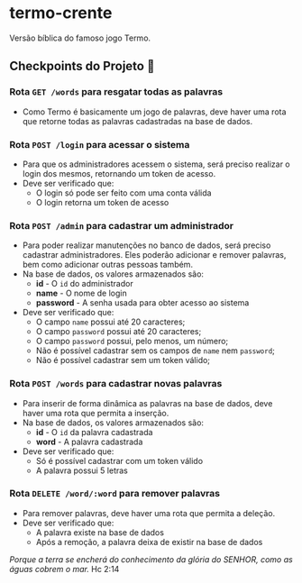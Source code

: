# termo-crente
Versão bíblica do famoso jogo Termo.

## Checkpoints do Projeto 🚀

### Rota `GET /words` para resgatar todas as palavras

 - Como Termo é basicamente um jogo de palavras, deve haver uma rota que retorne todas as palavras cadastradas na base de dados.

### Rota `POST /login` para acessar o sistema

 - Para que os administradores acessem o sistema, será preciso realizar o login dos mesmos, retornando um token de acesso.
 - Deve ser verificado que:
   - O login só pode ser feito com uma conta válida
   - O login retorna um token de acesso

### Rota `POST /admin` para cadastrar um administrador

 - Para poder realizar manutenções no banco de dados, será preciso cadastrar administradores. Eles poderão adicionar e remover palavras, bem como adicionar outras pessoas também.
 - Na base de dados, os valores armazenados são:
   - **id** - O `id` do administrador
   - **name** - O nome de login
   - **password** - A senha usada para obter acesso ao sistema
 - Deve ser verificado que:
   - O campo `name` possui até 20 caracteres;
   - O campo `password` possui até 20 caracteres;
   - O campo `password` possui, pelo menos, um número;
   - Não é possível cadastrar sem os campos de `name` nem `password`;
   - Não é possível cadastrar sem um token válido;

### Rota `POST /words` para cadastrar novas palavras

 - Para inserir de forma dinâmica as palavras na base de dados, deve haver uma rota que permita a inserção.
 - Na base de dados, os valores armazenados são:
   - **id** - O `id` da palavra cadastrada
   - **word** - A palavra cadastrada
 - Deve ser verificado que:
   - Só é possível cadastrar com um token válido
   - A palavra possui 5 letras

### Rota `DELETE /word/:word` para remover palavras

 - Para remover palavras, deve haver uma rota que permita a deleção.
 - Deve ser verificado que:
   - A palavra existe na base de dados
   - Após a remoção, a palavra deixa de existir na base de dados

_Porque a terra se encherá do conhecimento da glória do SENHOR, como as águas cobrem o mar._ Hc 2:14

